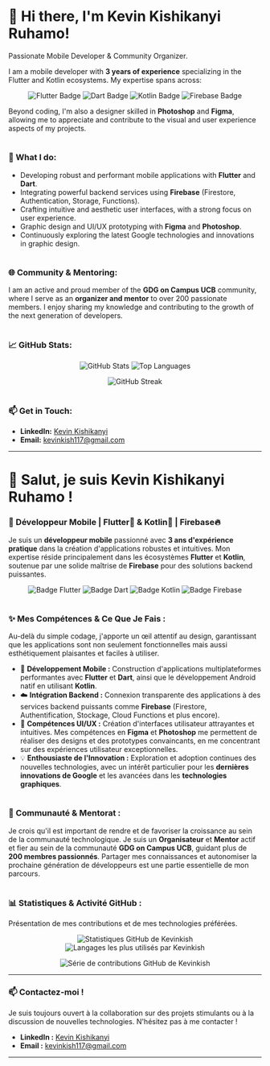 # 👋 Hi there, I'm Kevin Kishikanyi Ruhamo!

Passionate Mobile Developer & Community Organizer.

I am a mobile developer with **3 years of experience** specializing in the Flutter and Kotlin ecosystems. My expertise spans across:

<p align="center">
  <img src="https://img.shields.io/badge/Flutter-02569B?style=for-the-badge&logo=flutter&logoColor=white" alt="Flutter Badge"/>
  <img src="https://img.shields.io/badge/Dart-0175C2?style=for-the-badge&logo=dart&logoColor=white" alt="Dart Badge"/>
  <img src="https://img.shields.io/badge/Kotlin-0095D5?style=for-the-badge&logo=kotlin&logoColor=black" alt="Kotlin Badge"/>
  <img src="https://img.shields.io/badge/Firebase-FFCA28?style=for-the-badge&logo=firebase&logoColor=black" alt="Firebase Badge"/>
</p>

Beyond coding, I'm also a designer skilled in **Photoshop** and **Figma**, allowing me to appreciate and contribute to the visual and user experience aspects of my projects. 

#

### 🚀 What I do:

* Developing robust and performant mobile applications with **Flutter** and **Dart**.
* Integrating powerful backend services using **Firebase** (Firestore, Authentication, Storage, Functions).
* Crafting intuitive and aesthetic user interfaces, with a strong focus on user experience.
* Graphic design and UI/UX prototyping with **Figma** and **Photoshop**.
* Continuously exploring the latest Google technologies and innovations in graphic design.

#

### 🌐 Community & Mentoring:

I am an active and proud member of the **GDG on Campus UCB** community, where I serve as an **organizer and mentor** to over 200 passionate members. I enjoy sharing my knowledge and contributing to the growth of the next generation of developers.

#

### 📈 GitHub Stats:

<p align="center">
  <img src="https://github-readme-stats.vercel.app/api?username=Kevinkish&show_icons=true&theme=vue-dark&count_private=true" alt="GitHub Stats"/>
  <img src="https://github-readme-stats.vercel.app/api/top-langs/?username=Kevinkish&layout=compact&theme=vue-dark" alt="Top Languages"/>
</p>
<p align="center">
  <img src="https://github-readme-streak-stats.herokuapp.com/?user=Kevinkish&theme=vue-dark" alt="GitHub Streak"/>
</p>

#

### 📫 Get in Touch:

* **LinkedIn:** [Kevin Kishikanyi](https://www.linkedin.com/in/kevin-kishikanyi-06b816269)
* **Email:** [kevinkish117@gmail.com](mailto:kevinkish117@gmail.com)
  
---
# 👋 Salut, je suis Kevin Kishikanyi Ruhamo !

### 🚀 Développeur Mobile | Flutter💙 & Kotlin📱 | Firebase🔥

Je suis un **développeur mobile** passionné avec **3 ans d'expérience pratique** dans la création d'applications robustes et intuitives. Mon expertise réside principalement dans les écosystèmes **Flutter** et **Kotlin**, soutenue par une solide maîtrise de **Firebase** pour des solutions backend puissantes.

<p align="center">
  <img src="https://img.shields.io/badge/Flutter-02569B?style=for-the-badge&logo=flutter&logoColor=white" alt="Badge Flutter"/>
  <img src="https://img.shields.io/badge/Dart-0175C2?style=for-the-badge&logo=dart&logoColor=white" alt="Badge Dart"/>
  <img src="https://img.shields.io/badge/Kotlin-0095D5?style=for-the-badge&logo=kotlin&logoColor=black" alt="Badge Kotlin"/>
  <img src="https://img.shields.io/badge/Firebase-FFCA28?style=for-the-badge&logo=firebase&logoColor=black" alt="Badge Firebase"/>
</p>

#

### ✨ Mes Compétences & Ce Que Je Fais :

Au-delà du simple codage, j'apporte un œil attentif au design, garantissant que les applications sont non seulement fonctionnelles mais aussi esthétiquement plaisantes et faciles à utiliser.

* 📱 **Développement Mobile :** Construction d'applications multiplateformes performantes avec **Flutter** et **Dart**, ainsi que le développement Android natif en utilisant **Kotlin**.
* ☁️ **Intégration Backend :** Connexion transparente des applications à des services backend puissants comme **Firebase** (Firestore, Authentification, Stockage, Cloud Functions et plus encore).
* 🎨 **Compétences UI/UX :** Création d'interfaces utilisateur attrayantes et intuitives. Mes compétences en **Figma** et **Photoshop** me permettent de réaliser des designs et des prototypes convaincants, en me concentrant sur des expériences utilisateur exceptionnelles.
* 💡 **Enthousiaste de l'Innovation :** Exploration et adoption continues des nouvelles technologies, avec un intérêt particulier pour les **dernières innovations de Google** et les avancées dans les **technologies graphiques**.

#

### 🤝 Communauté & Mentorat :

Je crois qu'il est important de rendre et de favoriser la croissance au sein de la communauté technologique. Je suis un **Organisateur** et **Mentor** actif et fier au sein de la communauté **GDG on Campus UCB**, guidant plus de **200 membres passionnés**. Partager mes connaissances et autonomiser la prochaine génération de développeurs est une partie essentielle de mon parcours.

#

### 📊 Statistiques & Activité GitHub :

Présentation de mes contributions et de mes technologies préférées.

<p align="center">
  <img src="https://github-readme-stats.vercel.app/api?username=Kevinkish&show_icons=true&theme=vue-dark&count_private=true&hide_border=true&bg_color=1F222E" alt="Statistiques GitHub de Kevinkish"/>
  <img src="https://github-readme-stats.vercel.app/api/top-langs/?username=Kevinkish&layout=compact&theme=vue-dark&hide_border=true&bg_color=1F222E" alt="Langages les plus utilisés par Kevinkish"/>
</p>
<p align="center">
  <img src="https://github-readme-streak-stats.herokuapp.com/?user=Kevinkish&theme=vue-dark&hide_border=true&background=1F222E" alt="Série de contributions GitHub de Kevinkish"/>
</p>

---

### 📫 Contactez-moi !

Je suis toujours ouvert à la collaboration sur des projets stimulants ou à la discussion de nouvelles technologies. N'hésitez pas à me contacter !

* **LinkedIn :** [Kevin Kishikanyi](https://www.linkedin.com/in/kevin-kishikanyi-06b816269)
* **Email :** [kevinkish117@gmail.com](mailto:kevinkish117@gmail.com)
---
